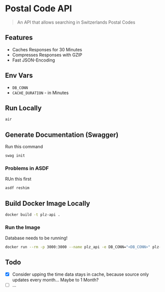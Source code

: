 # Postal Code API

> An API that allows searching in Switzerlands Postal Codes

## Features

* Caches Responses for 30 Minutes
* Compresses Responses with GZIP
* Fast JSON-Encoding

## Env Vars

* `DB_CONN`
* `CACHE_DURATION` - in Minutes

## Run Locally

```bash
air
```

## Generate Documentation (Swagger)

Run this command

```bash
swag init
```

### Problems in ASDF

RUn this first

```bash
asdf reshim
```

## Build Docker Image Locally

```bash
docker build -t plz-api .
```

### Run the Image

Database needs to be running!

```bash
docker run --rm -p 3000:3000 --name plz_api -e DB_CONN="<DB_CONN>" plz-api
```

## Todo

- [x] Consider upping the time data stays in cache, because source only updates every month... Maybe to 1 Month?
- [ ] ...